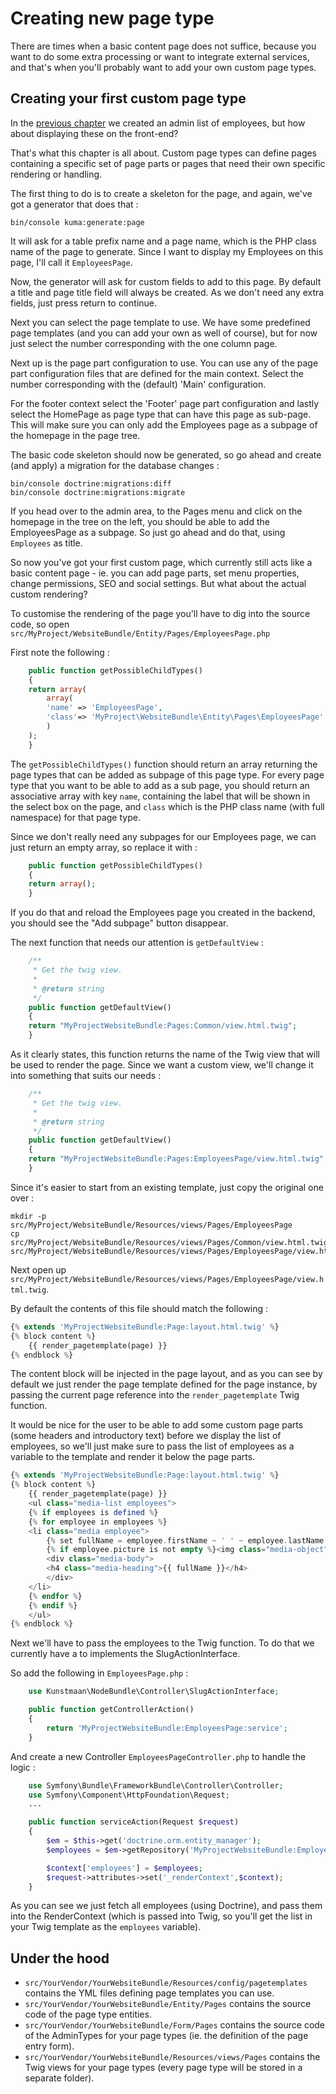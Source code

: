 # Creating new page type

There are times when a basic content page does not suffice, because you want to do some extra processing or want to integrate external services, and that's when you'll probably want to add your own custom page types.

## Creating your first custom page type

In the [previous chapter](../bundles/adminlist-bundle/creating-an-adminlist.md) we created an admin list of employees, but how about displaying these on the front-end?

That's what this chapter is all about. Custom page types can define pages containing a specific set of page parts or pages that need their own specific rendering or handling.

The first thing to do is to create a skeleton for the page, and again, we've got a generator that does that :

```
bin/console kuma:generate:page
```

It will ask for a table prefix name and a page name, which is the PHP class name of the page to generate. Since I want to display my Employees on this page, I'll call it `EmployeesPage`.

Now, the generator will ask for custom fields to add to this page. By default a title and page title field will always be created. As we don't need any extra fields, just press return to continue.

Next you can select the page template to use. We have some predefined page templates (and you can add your own as well of course), but for now just select the number corresponding with the one column page.

Next up is the page part configuration to use. You can use any of the page part configuration files that are defined for the main context. Select the number corresponding with the (default) 'Main' configuration.

For the footer context select the 'Footer' page part configuration and lastly select the HomePage as page type that can have this page as sub-page. This will make sure you can only add the Employees page as a subpage of the homepage
in the page tree.

The basic code skeleton should now be generated, so go ahead and create (and apply) a migration for the database changes :

```
bin/console doctrine:migrations:diff
bin/console doctrine:migrations:migrate
```

If you head over to the admin area, to the Pages menu and click on the homepage in the tree on the left, you should be able to add the EmployeesPage as a subpage. So just go ahead and do that, using `Employees` as title.

So now you've got your first custom page, which currently still acts like a basic content page - ie. you can add page parts, set menu properties, change permissions, SEO and social settings. But what about the actual custom rendering?

To customise the rendering of the page you'll have to dig into the source code, so open `src/MyProject/WebsiteBundle/Entity/Pages/EmployeesPage.php`

First note the following :

```php
    public function getPossibleChildTypes()
    {
	return array(
	    array(
		'name' => 'EmployeesPage',
		'class'=> 'MyProject\WebsiteBundle\Entity\Pages\EmployeesPage'
	    )
	);
    }
```

The ```getPossibleChildTypes()``` function should return an array returning the page types that can be added as subpage of this page type. For every page type that you want to be able to add as a sub page, you should return an associative
array  with key `name`, containing the label that will be shown in the select box on the page, and `class` which is the PHP class name (with full namespace) for that page type.

Since we don't really need any subpages for our Employees page, we can just return an empty array, so replace it with :

```php
    public function getPossibleChildTypes()
    {
	return array();
    }
```

If you do that and reload the Employees page you created in the backend, you should see the "Add subpage" button disappear.

The next function that needs our attention is `getDefaultView` :

```php
    /**
     * Get the twig view.
     *
     * @return string
     */
    public function getDefaultView()
    {
	return "MyProjectWebsiteBundle:Pages:Common/view.html.twig";
    }
```

As it clearly states, this function returns the name of the Twig view that will be used to render the page. Since we want a custom view, we'll change it into something that suits our needs :

```php
    /**
     * Get the twig view.
     *
     * @return string
     */
    public function getDefaultView()
    {
	return "MyProjectWebsiteBundle:Pages:EmployeesPage/view.html.twig";
    }
```

Since it's easier to start from an existing template, just copy the original one over :

```
mkdir -p src/MyProject/WebsiteBundle/Resources/views/Pages/EmployeesPage
cp src/MyProject/WebsiteBundle/Resources/views/Pages/Common/view.html.twig src/MyProject/WebsiteBundle/Resources/views/Pages/EmployeesPage/view.html.twig
```

Next open up `src/MyProject/WebsiteBundle/Resources/views/Pages/EmployeesPage/view.html.twig`.

By default the contents of this file should match the following :

```php
{% extends 'MyProjectWebsiteBundle:Page:layout.html.twig' %}
{% block content %}
    {{ render_pagetemplate(page) }}
{% endblock %}
```

The content block will be injected in the page layout, and as you can see by default we just render the page template defined for the page instance, by passing the current page reference into the `render_pagetemplate` Twig function.

It would be nice for the user to be able to add some custom page parts (some headers and introductory text) before we display the list of employees, so we'll just make sure to pass the list of employees as a variable to the template and
render it below the page parts.

```php
{% extends 'MyProjectWebsiteBundle:Page:layout.html.twig' %}
{% block content %}
    {{ render_pagetemplate(page) }}
    <ul class="media-list employees">
    {% if employees is defined %}
	{% for employee in employees %}
	<li class="media employee">
	    {% set fullName = employee.firstName ~ ' ' ~ employee.lastName %}
	    {% if employee.picture is not empty %}<img class="media-object" src="{{ asset(employee.picture.url | imagine_filter('employee_thumbnail')) }}" alt="{{ fullName }}" />{% endif %}
	    <div class="media-body">
		<h4 class="media-heading">{{ fullName }}</h4>
	    </div>
	</li>
	{% endfor %}
    {% endif %}
    </ul>
{% endblock %}
```

Next we'll have to pass the employees to the Twig function. To do that we currently have a to implements the SlugActionInterface.

So add the following in `EmployeesPage.php` :

```php
    use Kunstmaan\NodeBundle\Controller\SlugActionInterface;

    public function getControllerAction()
    {
        return 'MyProjectWebsiteBundle:EmployeesPage:service';
    }
```

And create a new Controller `EmployeesPageController.php` to handle the logic :

```php
    use Symfony\Bundle\FrameworkBundle\Controller\Controller;
    use Symfony\Component\HttpFoundation\Request;
    ...

    public function serviceAction(Request $request)
    {
        $em = $this->get('doctrine.orm.entity_manager');
        $employees = $em->getRepository('MyProjectWebsiteBundle:Employee')->findAll();

        $context['employees'] = $employees;
        $request->attributes->set('_renderContext',$context);
    }
```

As you can see we just fetch all employees (using Doctrine), and pass them into the RenderContext (which is passed into Twig, so you'll get the list in your Twig template as the `employees` variable).


## Under the hood

- `src/YourVendor/YourWebsiteBundle/Resources/config/pagetemplates` contains the YML files defining page templates you can use.
- `src/YourVendor/YourWebsiteBundle/Entity/Pages` contains the source code of the page type entities.
- `src/YourVendor/YourWebsiteBundle/Form/Pages` contains the source code of the AdminTypes for your page types (ie. the definition of the page entry form).
- `src/YourVendor/YourWebsiteBundle/Resources/views/Pages` contains the Twig views for your page types (every page type will be stored in a separate folder).
